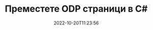 ---
############################# Static ############################
layout: "auto-gen-merger"
date: 2022-10-20T11:23:56
draft: false
otherformats: ods odt one otp ott pdf pps ppsx ppt pptx rtf tex vdx vsdm vsdx vssm

############################# Head ############################
head_title: "Преместете ODP страници в C#"
head_description: "Преместете страници в ODP документ в C# на всяка позиция, като използвате API за сливане на документи."

############################# Header ############################
title: "Преместете ODP страници в C#"
description: "Преместете ODP страници с няколко реда код на .NET."
bg_image: "https://cms.admin.containerize.com/templates/aspose/App_Themes/V3/images/bg/header1.png"
bg_overlay: false
button:
    enable: true
    icon: "fas fa-arrow-down"
    label: "Изтеглете безплатна пробна версия"
    link: "https://downloads.groupdocs.com/merger/net"

############################# SubMenu ############################
submenu:
    enable: true

    left:
        img_alt: "GroupDocs.Merger for .NET"
        image: "https://cms.admin.containerize.com/templates/groupdocs/images/product-logos/90x90-noborder/groupdocs-merger-net.png"
        product: "GroupDocs.Merger"
        platform: ".NET"

    middle:
        button:

            # button loop
            - link: "https://apireference.groupdocs.com/merger/net"
              text: "Справка за API"

            # button loop
            - link: "https://github.com/groupdocs-merger"
              text: "Примери за кодове"

            # button loop
            - link: "https://products.groupdocs.app/merger/family"
              text: "Демонстрации на живо"

            # button loop
            - link: "https://purchase.groupdocs.com/pricing/merger/net"
              text: "Ценообразуване"

    right:
        link_download: "https://downloads.groupdocs.com/merger"
        link_learn: "https://docs.groupdocs.com/merger/net"
        link_buy: "https://purchase.groupdocs.com"

############################# About ############################
about:
    enable: true
    title: "Относно API на GroupDocs.Merger for .NET"
    content: |
        [GroupDocs.Merger for .NET](/bg/merger/net/) предлага просто решение за безопасно обединяване и разделяне между широк набор от формати на документи, включително PDF, Microsoft Office (Word, Excel, PowerPoint , OneNote), OpenDocument, HTML, изображения и много други в приложенията на .NET. Като добавите само няколко реда от кода, изпълнете няколко операции с документи, като преместване, премахване, завъртане, размяна, извличане или промяна на ориентацията на страниците в документите. API за обединяване на документи също поддържа визуализация на страниците на документи като изображение за анализиране на структурата на документа, форматирането и съдържанието на страницата.
        
        GroupDocs.Merger API е правилният избор за корпоративни решения, които се нуждаят от функции за преместване на файлови страници. Тези API се поддържат добре от всички основни операционни системи и платформи, включително .NET Framework, .NET Standard, .NET Core, Mono.

############################# Steps ############################
steps:
    enable: true
    title_left: "Преместете ODP файлови страници в .NET"
    content_left: |
        [GroupDocs.Merger for .NET](/bg/merger/net/) улеснява разработчиците на C# да преместват страници в рамките на файл ODP чрез прилагане на няколко лесни стъпки .
        
        * Инициализирайте **MoveOptions**, за да укажете текущи и нови номера на страници.
        * Създайте нов екземпляр на **Merger** и подайте пътя на изходния документ като параметър на конструктора.
        * Извикайте **MovePage** и подайте обект **MoveOptions**.
        * Извикайте **Save** и посочете пътя към файла, за да запишете получения документ.

    title_right: "Системни изисквания"
    content_right: |
        API на GroupDocs.Merger for .NET се поддържат на всички основни платформи и операционни системи. Преди да изпълните кода по-долу, моля, уверете се, че имате следните предпоставки, инсталирани на вашата система.

        * Операционни системи: Microsoft Windows, Linux, MacOS
        * Среди за разработка: Visual Studio, Xamarin, MonoDevelop
        * Рамки: .NET Framework, .NET Standard, .NET Core, Mono
        * Изтеглете най-новата версия на GroupDocs.Merger for .NET от [NuGet](https://www.nuget.org/packages/groupdocs.merger)
         
    code: |
     {{% merger/additional-styles %}}
     {{< merger/code-merger title="Как да премествате ODP файлови страници с помощта на C# примерен код">}}

        ```csharp    
        // Преместете ODP файлови страници с помощта на GroupDocs.Merger API
        int pageNumber = 6;
        int newPageNumber = 1;

        // Инициализирайте класа MoveOptions, за да укажете текущи и нови номера на страници
        MoveOptions moveOptions = new MoveOptions(pageNumber, newPageNumber);

        // Инстанциране на сливане с вход ODP документ
        using (Merger merger = new Merger("input.odp"))
          {
            // Извикайте метода MovePage и му предайте обекта MoveOptions
            merger.MovePage(moveOptions);
    
            // Извикайте метода Save и подайте желания път до файла, за да запазите изходния документ
            merger.Save("output.odp");
          }
        ```
     {{< /merger/code-merger >}}

############################# Demos ############################
demos:
    enable: true
    title: "Демонстрации на живо - Преместете ODP страници онлайн"
    content: |
       Преместете ODP файлови страници точно сега, като посетите уебсайта [GroupDocs.Merger Live Demos](https://products.groupdocs.app/splitter/move-pages/odp).
       Демото на живо има следните предимства.
        
############################# About Formats ############################
about_formats:
    enable: true

############################# More Formats ############################
more_formats:
    enable: true
    title: "Преместване на страници от други формати на документи"
    content: |
        .NET документи API за сливане и разделяне за файлови формати и изображения. Преместете някои от популярните файлови формати, както е посочено по-долу.

############################# Back to top ###############################
back_to_top:
    enable: true
---